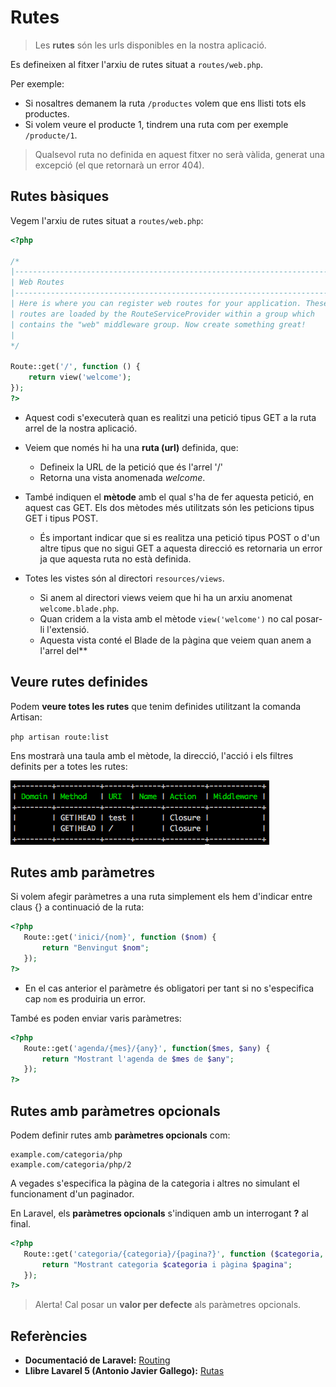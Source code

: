 # Rutes

> Les **rutes** són les urls disponibles en la nostra aplicació.

Es defineixen al fitxer l'arxiu de rutes situat a `routes/web.php`.

Per exemple:
* Si nosaltres demanem la ruta `/productes` volem que ens llisti tots els productes.
* Si volem veure el producte 1, tindrem una ruta com per exemple `/producte/1`.

> Qualsevol ruta no definida en aquest fitxer no serà vàlida, generat una excepció (el que retornarà un error 404).

## Rutes bàsiques

Vegem l'arxiu de rutes situat a `routes/web.php`:

```php
<?php

/*
|--------------------------------------------------------------------------
| Web Routes
|--------------------------------------------------------------------------
| Here is where you can register web routes for your application. These
| routes are loaded by the RouteServiceProvider within a group which
| contains the "web" middleware group. Now create something great!
|
*/

Route::get('/', function () {
    return view('welcome');
});
?>
```


* Aquest codi s'executerà quan es realitzi una petició tipus GET a la ruta arrel de la nostra aplicació.

* Veiem que només hi ha una **ruta (url)** definida, que:
  * Defineix la URL de la petició que és l'arrel '/'
  * Retorna una vista anomenada _welcome_.


* També indiquen el **mètode** amb el qual s'ha de fer aquesta petició, en aquest cas GET.
Els dos mètodes més utilitzats són les peticions tipus GET i tipus POST.
  * És important indicar que si es realitza una petició tipus POST o d'un altre tipus que no sigui GET a aquesta direcció es retornaria un error ja que aquesta ruta no està definida.


* Totes les vistes són al directori `resources/views`.
  * Si anem al directori views veiem que hi ha un arxiu anomenat `welcome.blade.php`.
  * Quan cridem a la vista amb el mètode `view('welcome')` no cal posar-li l'extensió.
  * Aquesta vista conté el Blade de la pàgina que veiem quan anem a l'arrel del**


## Veure rutes definides

Podem **veure totes les rutes** que tenim definides utilitzant la comanda Artisan:

`php artisan route:list`

Ens mostrarà una taula amb el mètode, la direcció, l'acció i els filtres definits per a totes les rutes:

![](/assets/laravel-route-list.png)

## Rutes amb paràmetres

Si volem afegir paràmetres a una ruta simplement els hem d'indicar entre claus {} a continuació de la ruta:

```php
<?php
   Route::get('inici/{nom}', function ($nom) {
       return "Benvingut $nom";
   });
?>
```

* En el cas anterior el paràmetre és obligatori per tant si no s'especifica cap `nom` es produiria un error.

També es poden enviar varis paràmetres:

```php
<?php
   Route::get('agenda/{mes}/{any}', function($mes, $any) {
       return "Mostrant l'agenda de $mes de $any";
   });
?>
```

## Rutes amb paràmetres opcionals

Podem definir rutes amb **paràmetres opcionals** com:

```
example.com/categoria/php
example.com/categoria/php/2
```

A vegades s'especifica la pàgina de la categoria i altres no simulant el funcionament d'un paginador.

En Laravel, els **paràmetres opcionals** s'indiquen amb un interrogant **?** al final.

```php
<?php
   Route::get('categoria/{categoria}/{pagina?}', function ($categoria, $pagina = 1) {
       return "Mostrant categoria $categoria i pàgina $pagina";
   });
?>
```

> Alerta! Cal posar un **valor per defecte** als paràmetres opcionals.

## Referències

* **Documentació de Laravel:** [Routing](https://laravel.com/docs/5.7/routing)
* **Llibre Lavarel 5 (Antonio Javier Gallego):** [Rutas](https://ajgallego.gitbooks.io/laravel-5/content/capitulo_1_rutas.html)